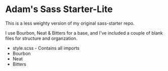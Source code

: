 Adam's Sass Starter-Lite
========================

This is a less weighty version of my original sass-starter repo.

I use Bourbon, Neat & Bitters for a base, and I've included a couple of blank files for structure and organzation.

- style.scss - Contains all imports
- Bourbon
- Neat
- Bitters